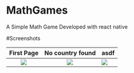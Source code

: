 # MathGames
A Simple Math Game Developed with react native 

#Screenshots

First Page             |  No country found          |  asdf 
:-------------------------:|:-------------------------:|:----------------
![](https://github.com/ravisojitra/rn-country-picker-minimal/blob/master/screenshots/first_page.png?raw=true)  |  ![](https://github.com/ravisojitra/rn-country-picker-minimal/blob/master/screenshots/no_country_found.png?raw=true)  | ![](https://github.com/ravisojitra/rn-country-picker-minimal/blob/master/screenshots/filtered_countries.png?raw=true)
